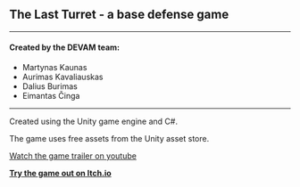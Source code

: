 ## The Last Turret - a base defense game

-----
#### Created by the DEVAM team:
* Martynas Kaunas
* Aurimas Kavaliauskas
* Dalius Burimas
* Eimantas Činga

----

Created using the Unity game engine and C#.

The game uses free assets from the Unity asset store.

[Watch the game trailer on youtube](https://www.youtube.com/watch?v=ve-BrhATYf8)

**[Try the game out on Itch.io](https://wurokian.itch.io/the-last-turret)**